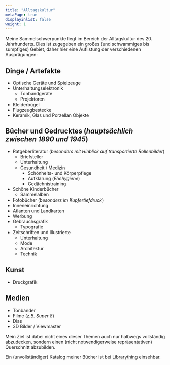 ```yaml
---
title: "Alltagskultur"
metaPage: true
displayinlist: false
weight: 1
---
```


Meine Sammelschwerpunkte liegt im Bereich der Alltagskultur des  20. Jahrhunderts. Dies ist zugegeben ein großes (und schwammiges bis sumpfiges) Gebiet, daher hier eine Auflistung der verschiedenen Ausprägungen:

## Dinge / Artefakte
* Optische Geräte und Spielzeuge
* Unterhaltungselektronik
  * Tonbandgeräte
  * Projektoren
* Kleiderbügel
* Flugzeugbestecke
* Keramik, Glas und Porzellan Objekte

## Bücher und Gedrucktes (*hauptsächlich zwischen 1890 und 1945*)
* Ratgeberliteratur (*besonders mit Hinblick auf transportierte Rollenbilder*)
  * Briefsteller
  * Unterhaltung
  * Gesundheit / Medizin
    * Schönheits- und Körperpflege
    * Aufklärung (*Ehehygiene*)
    * Gedächnistraining
* Schöne Kinderbücher
  * Sammelalben
* Fotobücher (*besonders im Kupfertiefdruck*)
* Inneneinrichtung
* Atlanten und Landkarten
* Werbung
* Gebrauchsgrafik
  * Typografie
* Zeitschriften und Illustrierte
  * Unterhaltung
  * Mode
  * Architektur
  * Technik

## Kunst
* Druckgrafik

## Medien
* Tonbänder
* Filme (*z.B. Super 8*)
* Dias
* 3D Bilder / Viewmaster

Mein Ziel ist dabei nicht eines dieser Themen auch nur halbwegs vollständig abzudecken, sondern einen (nicht notwendigerweise repräsentativen) Querschnitt abzubilden.

Ein (unvollständiger) Katalog meiner Bücher ist bei [Librarything](https://www.librarything.com/profile/cmahnke) einsehbar.
